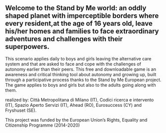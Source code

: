 ## Welcome to the Stand by Me world: an oddly shaped planet with imperceptible borders where every resident,at the age of 16 years old, leave his/her homes and families to face extraordinary adventures and challenges with their superpowers.
This scenario applies daily to boys and girls leaving the alternative care system and that are asked to face and cope with the challenges of autonomy earlier than their peers.
This free and downloadable game is an awareness and critical thinking tool about autonomy and growing up, built through
a participative process thanks to the Stand by Me European project. The game applies to boys and girls but also to the adults going along with them.







realized by:
Città Metropolitana di Milano (IT), Codici ricerca e intervento (IT), Spazio Aperto Servizi (IT), Ahead (RO), Eurosuccess (CY) and Fryshuset (SE).

This project was funded by the European Union’s Rights, Equality and Citizenship Programme (2014-2020)
